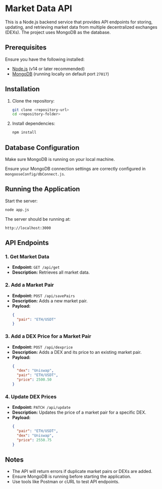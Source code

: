 # Market Data API

This is a Node.js backend service that provides API endpoints for storing, updating, and retrieving market data from multiple decentralized exchanges (DEXs). The project uses MongoDB as the database.

## Prerequisites

Ensure you have the following installed:

- [Node.js](https://nodejs.org/) (v14 or later recommended)
- [MongoDB](https://www.mongodb.com/) (running locally on default port `27017`)

## Installation

1. Clone the repository:

   ```sh
   git clone <repository-url>
   cd <repository-folder>
   ```

2. Install dependencies:

   ```sh
   npm install
   ```

## Database Configuration

Make sure MongoDB is running on your local machine. 

Ensure your MongoDB connection settings are correctly configured in `mongooseConfig/dbConnect.js`.

## Running the Application

Start the server:

```sh
node app.js
```

The server should be running at:

```
http://localhost:3000
```

## API Endpoints

### 1. Get Market Data

- **Endpoint:** `GET /api/get`
- **Description:** Retrieves all market data.

### 2. Add a Market Pair

- **Endpoint:** `POST /api/savePairs`
- **Description:** Adds a new market pair.
- **Payload:**
  ```json
  {
    "pair": "ETH/USDT"
  }
  ```

### 3. Add a DEX Price for a Market Pair

- **Endpoint:** `POST /api/dexprice`
- **Description:** Adds a DEX and its price to an existing market pair.
- **Payload:**
  ```json
  {
    "dex": "Uniswap",
    "pair": "ETH/USDT",
    "price": 2500.50
  }
  ```

### 4. Update DEX Prices

- **Endpoint:** `PATCH /api/update`
- **Description:** Updates the price of a market pair for a specific DEX.
- **Payload:**
  ```json
  {
    "pair": "ETH/USDT",
    "dex": "Uniswap",
    "price": 2550.75
  }
  ```

## Notes

- The API will return errors if duplicate market pairs or DEXs are added.
- Ensure MongoDB is running before starting the application.
- Use tools like Postman or cURL to test API endpoints.



